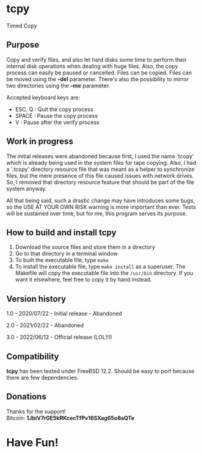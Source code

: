 # tcpy
Timed Copy

## Purpose

Copy and verify files, and also let hard disks some time to perform their internal disk operations when dealing with huge files.  Also, the copy process can easily be paused or cancelled.  Files can be copied.  Files can be moved using the **-del** parameter.  There's also the possibility to mirror two directories using the **-mir** parameter.

Accepted keyboard keys are:
- ESC, Q : Quit the copy process
- SPACE : Pause the copy process
- V : Pause after the verify process

## Work in progress

The initial releases were abandoned because first, I used the name 'tcopy' which is already being used in the system files for tape copying.  Also, I had a '.tcopy' directory resource file that was meant as a helper to synchronize files, but the mere presence of this file caused issues with network drives.  So, I removed that directory resource feature that should be part of the file system anyway.

All that being said, such a drastic change may have introduces some bugs, so the USE AT YOUR OWN RISK warning is more important than ever.  Tests will be sustained over time, but for me, this program serves its purpose.

## How to build and install tcpy
1. Download the source files and store them in a directory
2. Go to that directory in a terminal window
3. To built the executable file, type `make`
4. To install the executable file, type `make install` as a superuser.  The Makefile will copy the executable file into the `/usr/bin` directory.  If you want it elsewhere, feel free to copy it by hand instead.

## Version history
1.0 - 2020/07/22 - Initial release - Abandoned

2.0 - 2021/02/22 - Abandoned

3.0 - 2022/06/12 - Official release (LOL!!!)

## Compatibility
**tcpy** has been tested under FreeBSD 12.2.  Should be easy to port because there are few dependencies.

## Donations
Thanks for the support!  
Bitcoin: **1JbiV7rGE5kRKcecTfPv16SXag65o8aQTe**

# Have Fun!
